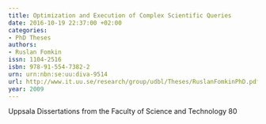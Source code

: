 ```yaml
---
title: Optimization and Execution of Complex Scientific Queries
date: 2016-10-19 22:37:00 +02:00
categories:
- PhD Theses
authors:
- Ruslan Fomkin
issn: 1104-2516
isbn: 978-91-554-7382-2
urn: urn:nbn:se:uu:diva-9514
url: http://www.it.uu.se/research/group/udbl/Theses/RuslanFomkinPhD.pdf
year: 2009
---
```


Uppsala Dissertations from the Faculty of Science and Technology 80
